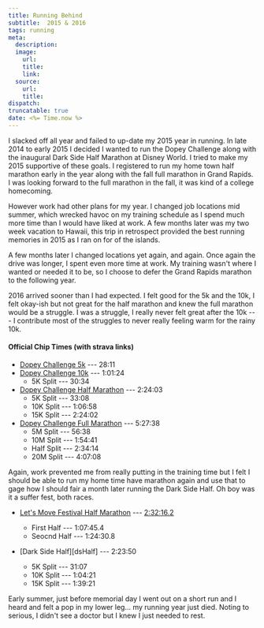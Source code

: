 ```yaml
---
title: Running Behind
subtitle:  2015 & 2016
tags: running
meta:
  description:
  image:
    url:
    title:
    link:
  source:
    url:
    title:
dispatch:
truncatable: true
date: <%= Time.now %>
---
```

I slacked off all year and failed to up-date my 2015 year in running. In late 2014 to early 2015 I decided I wanted to run the Dopey Challenge along with the inaugural Dark Side Half Marathon at Disney World. I tried to make my 2015 supportive of these goals. I registered to run my home town half marathon early in the year along with the fall full marathon in Grand Rapids. I was looking forward to the full marathon in the fall, it was kind of a college homecoming.

However work had other plans for my year. I changed job locations mid summer, which wrecked havoc on my training schedule as I spend much more time than I would have liked at work. A few months later was my two week vacation to Hawaii, this trip in retrospect provided the best running memories in 2015 as I ran on for of the islands.

A few months later I changed locations yet again, and again. Once again the drive was longer, I spent even more time at work. My training wasn't where I wanted or needed it to be, so I choose to defer the Grand Rapids marathon to the following year.

2016 arrived sooner than I had expected. I felt good for the 5k and the 10k, I felt okay-ish but not great for the half marathon and knew the full marathon would be a struggle. I was a struggle, I really never felt great after the 10k --- I contribute most of the struggles to never really feeling warm for the rainy 10k.

#### Official Chip Times (with strava links)
* [Dopey Challenge 5k][d5k] --- 28:11
* [Dopey Challenge 10k][d10k] --- 1:01:24
   * 5K Split --- 30:34
* [Dopey Challenge Half Marathon][dHalf] --- 2:24:03
   * 5K Split --- 33:08
   * 10K Split --- 1:06:58
   * 15K Split --- 2:24:02
* [Dopey Challenge Full Marathon][dFull] --- 5:27:38
   * 5M Split --- 56:38
   * 10M Split --- 1:54:41
   * Half Split --- 2:34:14
   * 20M Split --- 4:07:08

Again, work prevented me from really putting in the training time but I felt I should be able to run my home time have marathon again and use that to gage how I should fair a month later running the Dark Side Half. Oh boy was it a suffer fest, both races.

* [Let's Move Festival Half Marathon][lHalf] --- [2:32:16.2][lOfficial]
   * First Half --- 1:07:45.4
   * Seocnd Half --- 1:24:30.8

* [Dark Side Half][dsHalf] --- 2:23:50
   * 5K Split --- 31:07
   * 10K Split --- 1:04:21
   * 15K Split --- 1:39:21

Early summer, just before memorial day I went out on a short run and I heard and felt a pop in my lower leg... my running year just died. Noting to serious, I didn't see a doctor but I knew I just needed to rest.


[d5k]: https://www.strava.com/activities/464946606
[d10k]: https://www.strava.com/activities/465662669
[dHalf]: https://www.strava.com/activities/466408035
[dFull]: https://www.strava.com/activities/467503067
[darkSideHalf]: https://www.strava.com/activities/548016509
[lHalf]: https://www.strava.com/activities/561076233

[lOfficial]: http://www.eastsideracingcompany.com/wp-content/uploads/2016/05/2016-Lets-Move-Half-Marathon-Results.htm
